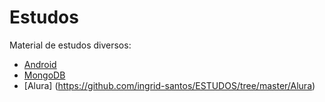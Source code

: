 # Estudos

Material de estudos diversos:

- [Android](https://github.com/ingrid-santos/ESTUDOS/tree/master/Android)
- [MongoDB](https://github.com/ingrid-santos/ESTUDOS/tree/master/MongoDB)
- [Alura] (https://github.com/ingrid-santos/ESTUDOS/tree/master/Alura)
